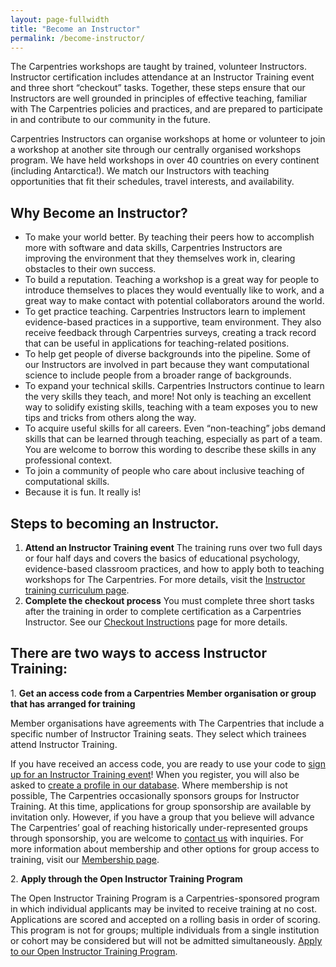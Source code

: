 ```yaml
---
layout: page-fullwidth
title: "Become an Instructor"
permalink: /become-instructor/
---
```


The Carpentries workshops are taught by trained, volunteer Instructors. Instructor 
certification includes attendance at an Instructor Training event and three short 
“checkout” tasks. Together, these steps ensure that our Instructors are well 
grounded in principles of effective teaching, familiar with The Carpentries policies 
and practices, and are prepared to participate in and contribute to our community in the future. 
  
Carpentries Instructors can organise workshops at home or volunteer 
to join a workshop at another site through our centrally organised 
workshops program. We have held workshops in over 40 countries on 
every continent (including Antarctica!). We match our Instructors 
with teaching opportunities that fit their schedules, travel interests, and availability.

## Why Become an Instructor?
* To make your world better. By teaching their peers how to accomplish more with 
software and data skills, Carpentries Instructors are improving the environment 
that they themselves work in, clearing obstacles to their own success.
* To build a reputation. Teaching a workshop is a great way for people to introduce 
themselves to places they would eventually like to work, and a great way to make 
contact with potential collaborators around the world.
* To get practice teaching. Carpentries Instructors learn to implement 
evidence-based practices in a supportive, team environment. They also 
receive feedback through Carpentries surveys, creating a track record 
that can be useful in applications for teaching-related positions.
* To help get people of diverse backgrounds into the pipeline. Some of 
our Instructors are involved in part because they want computational science 
to include people from a broader range of backgrounds.
* To expand your technical skills. Carpentries Instructors continue to learn 
the very skills they teach, and more! Not only is teaching an excellent way to 
solidify existing skills, teaching with a team exposes you to new tips and tricks from others along the way.
* To acquire useful skills for all careers. Even “non-teaching” jobs demand skills 
that can be learned through teaching, especially as part of a team. You are 
welcome to borrow this wording to describe these skills in any professional context.
* To join a community of people who care about inclusive teaching of computational skills.
* Because it is fun. It really is!
  
## Steps to becoming an Instructor.
1. **Attend an Instructor Training event**
The training runs over two full days or four half days and covers the basics of educational psychology, evidence-based classroom practices, and how to apply both to teaching workshops for The Carpentries. For more details, visit the [Instructor training curriculum page](https://carpentries.github.io/instructor-training/).
2. **Complete the checkout process**
You must complete three short tasks after the training in order to complete certification as a Carpentries Instructor. See our [Checkout Instructions](https://carpentries.github.io/instructor-training/checkout/index.html) page for more details.  

## There are two ways to access Instructor Training: 

1\. **Get an access code from a Carpentries Member organisation or group that has arranged for training**

Member organisations have agreements with The Carpentries that include a specific number of Instructor Training seats. They select which trainees attend Instructor Training.  

If you have received an access code, you are ready to use your code to [sign up for an Instructor Training event](https://carpentries.github.io/instructor-training/training_calendar/index.html)! When you register, you will also be asked to [create a profile in our database]({{site.instructor_training_app}}).
Where membership is not possible, The Carpentries occasionally sponsors groups for Instructor Training. At this time, applications for group sponsorship are available by invitation only. However, if you have a group that you believe will advance The Carpentries’ goal of reaching historically under-represented groups through sponsorship, you are welcome to [contact us](mailto:{{site.instructor_training_contact}}) with inquiries. 
For more information about membership and other options for group access to training, visit our [Membership page]({{site.url}}/membership/). 

2\. **Apply through the Open Instructor Training Program** 

The Open Instructor Training Program is a Carpentries-sponsored program in which individual applicants may be invited to receive training at no cost. Applications are scored and accepted on a rolling basis in order of scoring. This program is not for groups; multiple individuals from a single institution or cohort may be considered but will not be admitted simultaneously. [Apply to our Open Instructor Training Program]({{site.instructor_training_app}}).

